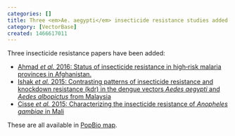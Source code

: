 ```yaml
---
categories: []
title: Three <em>Ae. aegypti</em> insecticide resistance studies added
category: [VectorBase]
created: 1466617011
---
```

<p>Three insecticide resistance papers have been added:
<ul>
<li><a href="/popbio/project/?id=VBP0000131">Ahmad <i>et al.</i> 2016: Status of insecticide resistance in high‑risk malaria provinces in Afghanistan.</a></li>
<li><a href="/popbio/project/?id=VBP0000133">Ishak <i>et al.</i> 2015: Contrasting patterns of insecticide resistance and knockdown resistance (kdr) in the dengue vectors <i>Aedes aegypti</i> and <i>Aedes albopictus</i> from Malaysia</a></li>
<li><a href="/popbio/project/?id=VBP0000132">Cisse <i>et al.</i> 2015: Characterizing the insecticide resistance of <i>Anopheles gambiae</i> in Mali</a></li>
</ul>
These are all available in <a href="/popbio/map">PopBio map</a>. 
